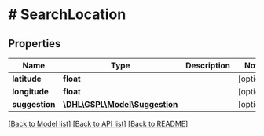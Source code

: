 # # SearchLocation

## Properties

Name | Type | Description | Notes
------------ | ------------- | ------------- | -------------
**latitude** | **float** |  | [optional]
**longitude** | **float** |  | [optional]
**suggestion** | [**\DHL\GSPL\Model\Suggestion**](Suggestion.md) |  | [optional]

[[Back to Model list]](../../README.md#models) [[Back to API list]](../../README.md#endpoints) [[Back to README]](../../README.md)
